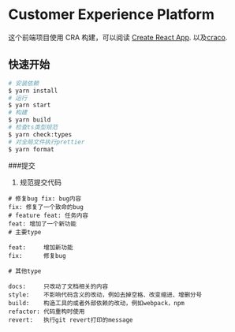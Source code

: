 # Customer Experience Platform

这个前端项目使用 CRA 构建，可以阅读 [Create React App](https://github.com/facebook/create-react-app).
以及[craco](https://craco.js.org/).

## 快速开始

```bash
# 安装依赖
$ yarn install
# 运行
$ yarn start
# 构建
$ yarn build
# 检查ts类型规范
$ yarn check:types
# 对全局文件执行prettier
$ yarn format
```

###提交

1. 规范提交代码

```
# 修复bug fix: bug内容
fix: 修复了一个致命的bug
# feature feat: 任务内容
feat: 增加了一个新功能
# 主要type

feat:     增加新功能
fix:      修复bug

# 其他type

docs:     只改动了文档相关的内容
style:    不影响代码含义的改动，例如去掉空格、改变缩进、增删分号
build:    构造工具的或者外部依赖的改动，例如webpack，npm
refactor: 代码重构时使用
revert:   执行git revert打印的message


```
